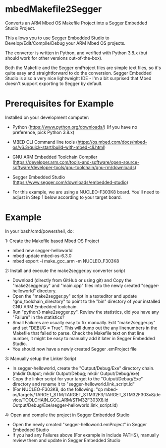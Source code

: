 # mbedMakefile2Segger
Converts an ARM Mbed OS Makefile Project into a Segger Embedded Studio Project.

This allows you to use Segger Embedded Studio to Develop/Edit/Compile/Debug your ARM Mbed OS projects.

The converter is written in Python, and verified with Python 3.8.x (but should work for other versions out-of-the-box).

Both the Makefile and the Segger emProject files are simple text files, so it's quite easy and straightforward to do the conversion.
Segger Embedded Studio is also a very nice lightweight IDE - I'm a bit surprised that Mbed doesn't support exporting to Segger by default.

# Prerequisites for Example

Installed on your development computer:
- Python (https://www.python.org/downloads/) (If you have no preference, pick Python 3.8.x)
- MBED CLI Command line tools (https://os.mbed.com/docs/mbed-os/v6.3/quick-start/build-with-mbed-cli.html)
- GNU ARM Embedded Toolchain Compiler (https://developer.arm.com/tools-and-software/open-source-software/developer-tools/gnu-toolchain/gnu-rm/downloads)
- Segger Embedded Studio (https://www.segger.com/downloads/embedded-studio)

- For this example, we are using a NUCLEO-F303K8 board. You'll need to adjust in Step 1 below according to your target board.

# Example

In your bash/cmd/powershell, do:

1: Create the Makefile based Mbed OS Project
- mbed new segger-helloworld
- mbed update mbed-os-6.3.0
- mbed export -i make_gcc_arm -m NUCLEO_F303K8

2: Install and execute the make2segger.py converter script
- Download (directly from GitHub or using git) and Copy the "make2segger.py" and "main.cpp" files into the newly created "segger-helloworld" directory.
- Open the "make2segger.py" script in a texteditor and update "gnu_toolchain_directory" to point to the "bin" directory of your installed GNU ARM Embedded toolchain.
- Run "python3 make2segger.py". Review the statistics, did you have any "Failure" in the statistics?
- Small Failures are usually easy to fix manually. Edit "make2segger.py" and set "DEBUG = True". This will dump out the any linenumbers in the Makefile that failed to parse. Check the Makefile text on that line number, it might be easy to manually add it later in Segger Embedded Studio.
- You should now have a newly created Segger .emProject file

3: Manually setup the Linker Script
- In segger-helloworld, create the "Output/Debug/Exe" directory chain. (mkdir Output; mkdir Output/Debug; mkdir Output/Debug/exe)
- Copy the linker script for your target to the "Output/Debug/Exe" directory and rename it to "segger-helloworld.link_script.ld"
- (For NUCLEO-F303K8, do the following: "cp mbed-os/targets/TARGET_STM/TARGET_STM32F3/TARGET_STM32F303x8/device/TOOLCHAIN_GCC_ARM/STM32F303X8.ld Output/Debug/Exe/segger-helloworld.link_script.ld)

4: Open and compile the project in Segger Embedded Studio
- Open the newly created "segger-helloworld.emProject" in Segger Embedded Studio
- If you had any Failures above (For example in Include PATHS), manually review them and update in Segger Embedded Studio
